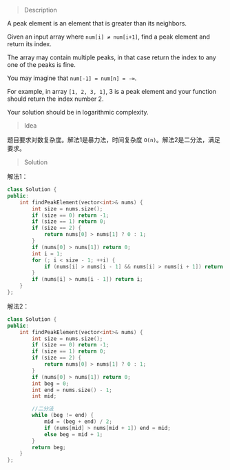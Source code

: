 > Description

A peak element is an element that is greater than its neighbors.

Given an input array where `num[i] ≠ num[i+1]`, find a peak element and return its index.

The array may contain multiple peaks, in that case return the index to any one of the peaks is fine.

You may imagine that `num[-1] = num[n] = -∞`.

For example, in array `[1, 2, 3, 1]`, 3 is a peak element and your function should return the index number 2.

Your solution should be in logarithmic complexity.

> Idea

题目要求对数复杂度。解法1是暴力法，时间复杂度 `O(n)`。解法2是二分法，满足要求。

> Solution

解法1：

```C++
class Solution {
public:
	int findPeakElement(vector<int>& nums) {
		int size = nums.size();
		if (size == 0) return -1;
		if (size == 1) return 0;
		if (size == 2) {
			return nums[0] > nums[1] ? 0 : 1;
		}
		if (nums[0] > nums[1]) return 0;
		int i = 1;
		for (; i < size - 1; ++i) {
			if (nums[i] > nums[i - 1] && nums[i] > nums[i + 1]) return i;
		}
		if (nums[i] > nums[i - 1]) return i;
	}
};
```

解法2：

```C++
class Solution {
public:
	int findPeakElement(vector<int>& nums) {
		int size = nums.size();
		if (size == 0) return -1;
		if (size == 1) return 0;
		if (size == 2) {
			return nums[0] > nums[1] ? 0 : 1;
		}
		if (nums[0] > nums[1]) return 0;
		int beg = 0;
		int end = nums.size() - 1;
		int mid;

        //二分法
		while (beg != end) {
			mid = (beg + end) / 2;
			if (nums[mid] > nums[mid + 1]) end = mid;
			else beg = mid + 1;
		}
		return beg;
	}
};
```
